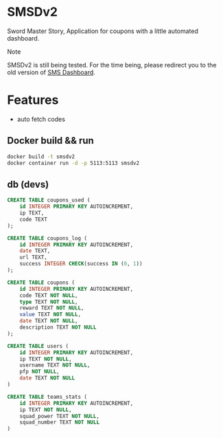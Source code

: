 # SMSDv2

Sword Master Story, Application for coupons with a little automated dashboard. 

> [!NOTE]
> SMSDv2 is still being tested. For the time being, please redirect you to the old version of [SMS Dashboard](https://github.com/kerogs/Sword-Master-Story-Dashboard).

# Features
- auto fetch codes

## Docker build && run
```sh
docker build -t smsdv2
docker container run -d -p 5113:5113 smsdv2
```

## db (devs)
```sql
CREATE TABLE coupons_used (
    id INTEGER PRIMARY KEY AUTOINCREMENT,
    ip TEXT,
    code TEXT
);

CREATE TABLE coupons_log (
    id INTEGER PRIMARY KEY AUTOINCREMENT,
    date TEXT,
    url TEXT,
    success INTEGER CHECK(success IN (0, 1))
);

CREATE TABLE coupons (
    id INTEGER PRIMARY KEY AUTOINCREMENT,
    code TEXT NOT NULL,
    type TEXT NOT NULL,
    reward TEXT NOT NULL,
    value TEXT NOT NULL,
    date TEXT NOT NULL,
    description TEXT NOT NULL
);

CREATE TABLE users (
    id INTEGER PRIMARY KEY AUTOINCREMENT,
    ip TEXT NOT NULL,
    username TEXT NOT NULL,
    pfp NOT NULL,
    date TEXT NOT NULL
)

CREATE TABLE teams_stats (
    id INTEGER PRIMARY KEY AUTOINCREMENT,
    ip TEXT NOT NULL,
    squad_power TEXT NOT NULL,
    squad_number TEXT NOT NULL
)
```